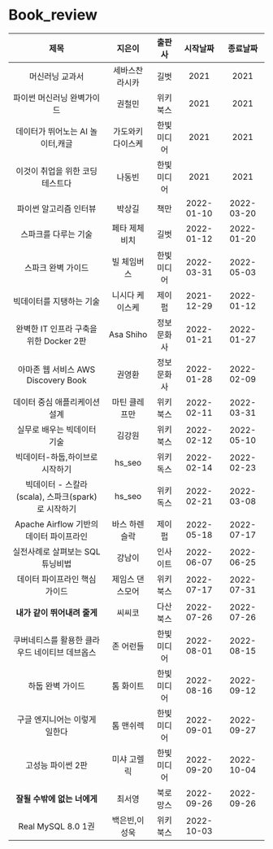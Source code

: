 # Book_review

|제목|지은이|출판사|시작날짜|종료날짜
|:---:|:---:|:---:|:---:|:---:|
|머신러닝 교과서|세바스찬 라시카|길벗|2021|2021
|파이썬 머신러닝 완벽가이드|권철민|위키북스|2021|2021 
|데이터가 뛰어노는 AI 놀이터,캐글|가도와키 다이스케|한빛미디어|2021|2021 
|이것이 취업을 위한 코딩테스트다|나동빈|한빛미디어|2021|2021 
|파이썬 알고리즘 인터뷰|박상길|책만|2022-01-10|2022-03-20
|스파크를 다루는 기술|페타 제체비치|길벗|2022-01-12| 2022-01-20 
|스파크 완벽 가이드|빌 체임버스|한빛미디어|2022-03-31|2022-05-03
|빅데이터를 지탱하는 기술|니시다 케이스케|제이펍| 2021-12-29|2022-01-12
|완벽한 IT 인프라 구축을 위한 Docker 2판|Asa Shiho|정보문화사| 2022-01-21| 2022-01-27
|아마존 웹 서비스 AWS Discovery Book| 권영환|정보문화사|2022-01-28 | 2022-02-09
|데이터 중심 애플리케이션 설계|마틴 클레프만|위키북스|2022-02-11|2022-03-31
|실무로 배우는 빅데이터 기술|김강원|위키북스|2022-02-12|2022-05-10
|빅데이터-하둡,하이브로 시작하기|hs_seo|위키독스|2022-02-14|2022-02-23
|빅데이터 - 스칼라(scala), 스파크(spark)로 시작하기|hs_seo|위키독스|2022-02-21|2022-03-08
|Apache Airflow 기반의 데이터 파이프라인|바스 하렌슬락|제이펍|2022-05-18|2022-07-17
|실전사례로 살펴보는 SQL 튜닝비법|강남이|인사이트|2022-06-07|2022-06-25
|데이터 파이프라인 핵심 가이드|제임스 댄스모어|위키북스|2022-07-17|2022-07-31
|**내가 같이 뛰어내려 줄게**|씨씨코|다산북스|2022-07-26|2022-07-26
|쿠버네티스를 활용한 클라우드 네이티브 데브옵스|존 어런들|한빛미디어|2022-08-01|2022-08-15
|하둡 완벽 가이드|톰 화이트|한빛미디어|2022-08-16|2022-09-12
|구글 엔지니어는 이렇게 일한다|톰 맨쉬렉|한빛미디어|2022-09-01|2022-09-27
|고성능 파이썬 2판|미샤 고렐릭|한빛미디어|2022-09-20|2022-10-04|
|**잘될 수밖에 없는 너에게**|최서영|북로망스|2022-09-26|2022-09-26|
|Real MySQL 8.0 1권|백은빈,이성욱|위키북스|2022-10-03|
